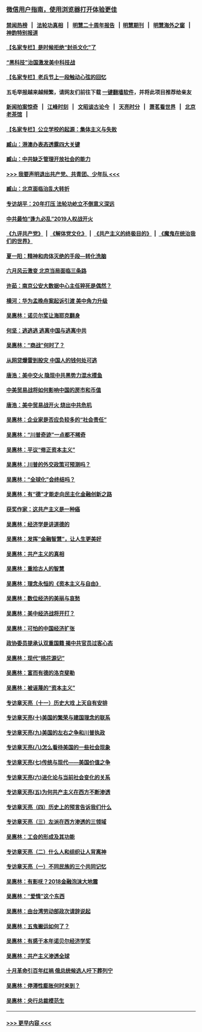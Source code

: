 ### [微信用户指南，使用浏览器打开体验更佳](https://github.com/gfw-breaker/banned-news1/blob/master/indexes/wechat-guide.md?t=0)
#### [禁闻热榜](热点新闻.md?t=0)  &nbsp;&nbsp;|&nbsp;&nbsp; [法轮功真相](https://github.com/gfw-breaker/truth/blob/master/README.md?t=0) &nbsp;&nbsp;|&nbsp;&nbsp; [明慧二十周年报告](https://github.com/gfw-breaker/mh-reports/blob/master/README.md?t=0) &nbsp;&nbsp;|&nbsp;&nbsp;[明慧期刊](https://github.com/gfw-breaker/mh-qikan) &nbsp;&nbsp;|&nbsp;&nbsp; [明慧海外之窗](https://github.com/gfw-breaker/mh-news/blob/master/README.md?t=0) &nbsp;&nbsp;|&nbsp;&nbsp; [神韵特别报道](https://github.com/gfw-breaker/mh-news/blob/master/shenyun.md?t=0)
#### [【名家专栏】是时候拒绝“封杀文化”了](../pages/nsc423/n11814093.md?t=02151111) 
#### [“黑科技”治国激发美中科技战](../pages/nsc423/n11638056.md?t=02151111) 
#### [【名家专栏】老兵节上一段触动心弦的回忆](../pages/nsc423/n11646016.md?t=02151111) 
#### 五毛举报越来越频繁，请网友们前往下载 [一键翻墙软件](https://github.com/gfw-breaker/ssr-accounts)，并将此项目推荐给亲友
#### [新闻拍案惊奇](https://github.com/gfw-breaker/banned-news1/blob/master/pages/link4.md) &nbsp;&nbsp;|&nbsp;&nbsp; [江峰时刻](https://github.com/gfw-breaker/banned-news1/blob/master/pages/link4.md) &nbsp;&nbsp;|&nbsp;&nbsp; [文昭谈古论今](https://github.com/gfw-breaker/banned-news1/blob/master/pages/link4.md) &nbsp;&nbsp;|&nbsp;&nbsp; [天亮时分](https://github.com/gfw-breaker/banned-news1/blob/master/pages/link4.md) &nbsp;&nbsp;|&nbsp;&nbsp; [萧茗看世界](https://github.com/gfw-breaker/banned-news1/blob/master/pages/link4.md) &nbsp;&nbsp;|&nbsp;&nbsp; [北京老茶馆](https://github.com/gfw-breaker/banned-news1/blob/master/pages/link4.md) &nbsp;&nbsp;|&nbsp;&nbsp; 
#### [【名家专栏】公立学校的起源：集体主义与失败](../pages/nsc423/n11601833.md?t=02151111) 
#### [臧山：港澳办表态透露四大关键](../pages/nsc423/n11421628.md?t=02151111) 
#### [臧山：中共缺乏管理开放社会的能力](../pages/nsc423/n11407457.md?t=02151111) 
#### [>>> 我要声明退出共产党、共青团、少年队 <<<](https://github.com/begood0513/goodnews/blob/master/quit/letter.md) 
#### [臧山：北京面临治乱大转折](../pages/nsc423/n11406895.md?t=02151111) 
#### [专访胡平：20年打压 法轮功屹立不倒意义深远](../pages/nsc423/n11398800.md?t=02151111) 
#### [中共最怕“逢九必乱”2019人权战开火](../pages/nsc423/n11385248.md?t=02151111) 
#### [《九评共产党》](https://github.com/begood0513/9ping.md/blob/master/README.md) &nbsp;|&nbsp; [《解体党文化》](../../../../jtdwh.md/blob/master/README.md)  &nbsp;|&nbsp; [《共产主义的终极目的》](../../../../gczydzjmd.md/blob/master/README.md) &nbsp;|&nbsp; [《魔鬼在统治我们的世界》](../../../../mgztzwmdsj.md/blob/master/README.md) 
#### [夏一阳：精神和肉体灭绝的手段—转化洗脑](../pages/nsc423/n11368250.md?t=02151111) 
#### [六月风云激变 北京当局面临三条路](../pages/nsc423/n11313668.md?t=02151111) 
#### [许茹：南京公安大数据中心主任猝死是偶然？](../pages/nsc423/n11064744.md?t=02151111) 
#### [横河：华为孟晚舟案起诉引渡 美中角力升级](../pages/nsc423/n11027230.md?t=02151111) 
#### [吴惠林：诺贝尔奖让海耶克翻身](../pages/nsc423/n10890049.md?t=02151111) 
#### [何坚：逃逃逃 逃离中国与逃离中共](../pages/nsc423/n10592891.md?t=02151111) 
#### [吴惠林：“商战”何时了？](../pages/nsc423/n10573558.md?t=02151111) 
#### [从网贷爆雷到股灾 中国人的钱何处可逃](../pages/nsc423/n10572800.md?t=02151111) 
#### [唐浩：美中交火 隐现中共黑势力混水摸鱼](../pages/nsc423/n10544040.md?t=02151111) 
#### [中美贸易战将如何影响中国的房市和币值](../pages/nsc423/n10543697.md?t=02151111) 
#### [唐浩：美中贸易战开火 烧出中共危机](../pages/nsc423/n10540126.md?t=02151111) 
#### [吴惠林：企业家是否应负较多的“社会责任”](../pages/nsc423/n10535022.md?t=02151111) 
#### [吴惠林：“川普奇迹”一点都不稀奇](../pages/nsc423/n10512808.md?t=02151111) 
#### [吴惠林：平议“修正资本主义”](../pages/nsc423/n10495724.md?t=02151111) 
#### [吴惠林：川普的外交政策可预测吗？](../pages/nsc423/n10462387.md?t=02151111) 
#### [吴惠林：“全球化”会终结吗？](../pages/nsc423/n10452838.md?t=02151111) 
#### [吴惠林：有“德”才能走向民主化金融创新之路](../pages/nsc423/n10432292.md?t=02151111) 
#### [获奖作家：这共产主义是一种癌](../pages/nsc423/n10431541.md?t=02151111) 
#### [吴惠林：经济学是讲道德的](../pages/nsc423/n10398014.md?t=02151111) 
#### [吴惠林：发挥“金融智慧”，让人生更美好](../pages/nsc423/n10375019.md?t=02151111) 
#### [吴惠林：共产主义的真相](../pages/nsc423/n10351394.md?t=02151111) 
#### [吴惠林：重拾古人的智慧](../pages/nsc423/n10337691.md?t=02151111) 
#### [吴惠林：理念永恒的《资本主义与自由》](../pages/nsc423/n10316274.md?t=02151111) 
#### [吴惠林：数位经济的美丽与哀愁](../pages/nsc423/n10292946.md?t=02151111) 
#### [吴惠林：美中经济战将开打？](../pages/nsc423/n10258825.md?t=02151111) 
#### [吴惠林：可怕的中国经济扩张](../pages/nsc423/n10219147.md?t=02151111) 
#### [政协委员提承认双重国籍 揭中共官员过客心态](../pages/nsc423/n10208809.md?t=02151111) 
#### [吴惠林：现代“桃花源记”](../pages/nsc423/n10185234.md?t=02151111) 
#### [吴惠林：富而有德的洛克斐勒](../pages/nsc423/n10142264.md?t=02151111) 
#### [吴惠林：被诬蔑的“资本主义”](../pages/nsc423/n10124816.md?t=02151111) 
#### [专访章天亮（十一）历史大戏 上天自有安排](../pages/nsc423/n10094905.md?t=02151111) 
#### [专访章天亮(十)美国的繁荣与建国理念的联系](../pages/nsc423/n10094899.md?t=02151111) 
#### [专访章天亮(九)美国的左右之争和川普执政](../pages/nsc423/n10094889.md?t=02151111) 
#### [专访章天亮(八)怎么看待美国的一些社会现象](../pages/nsc423/n10094857.md?t=02151111) 
#### [专访章天亮(七)传统与现代——美国价值之争](../pages/nsc423/n10093140.md?t=02151111) 
#### [专访章天亮(六)进化论与当前社会变化的关系](../pages/nsc423/n10092036.md?t=02151111) 
#### [专访章天亮(五)为何共产主义在西方不断渗透](../pages/nsc423/n10083620.md?t=02151111) 
#### [专访章天亮（四）历史上的预言告诉我们什么](../pages/nsc423/n10083606.md?t=02151111) 
#### [专访章天亮（三）左派在西方渗透的三领域](../pages/nsc423/n10081115.md?t=02151111) 
#### [吴惠林：工会的形成及其功能](../pages/nsc423/n10080633.md?t=02151111) 
#### [专访章天亮（二）什么人和组织让人背离神](../pages/nsc423/n10076637.md?t=02151111) 
#### [专访章天亮（一）不同民族的三个共同记忆](../pages/nsc423/n10074188.md?t=02151111) 
#### [吴惠林：有影呒？2018金融泡沫大地震](../pages/nsc423/n10040534.md?t=02151111) 
#### [吴惠林：“爱情”这个东西](../pages/nsc423/n10019423.md?t=02151111) 
#### [吴惠林：由台湾劳动部政次请辞说起](../pages/nsc423/n9979679.md?t=02151111) 
#### [吴惠林：五鬼搬运如何了？](../pages/nsc423/n9925338.md?t=02151111) 
#### [吴惠林：有感于本年诺贝尔经济学奖](../pages/nsc423/n9871883.md?t=02151111) 
#### [吴惠林：共产主义渗透全球](../pages/nsc423/n9812748.md?t=02151111) 
#### [十月革命引百年红祸 俄总统候选人吁下葬列宁](../pages/nsc423/n9810182.md?t=02151111) 
#### [吴惠林：停滞性膨胀何时来到？](../pages/nsc423/n9764136.md?t=02151111) 
#### [吴惠林：央行总裁模范生](../pages/nsc423/n9728134.md?t=02151111) 

----
#### [ >>> 更早内容 <<< ](../indexes/nsc423-earlier.md)
